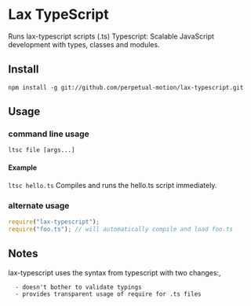 # Lax TypeScript

Runs lax-typescript scripts (.ts) 
Typescript: Scalable JavaScript development with types, classes and modules.

## Install

  `npm install -g git://github.com/perpetual-motion/lax-typescript.git`

## Usage

### command line usage
   `ltsc file [args...]`

#### Example
   `ltsc hello.ts`
   Compiles and runs the hello.ts script immediately.

### alternate usage
``` javascript 
require("lax-typescript");
require("foo.ts"); // will automatically compile and load foo.ts 
```    

## Notes
   lax-typescript uses the syntax from typescript with two changes:,
      
      - doesn't bother to validate typings
      - provides transparent usage of require for .ts files